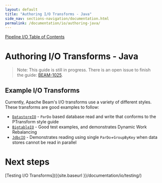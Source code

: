 ```yaml
---
layout: default
title: "Authoring I/O Transforms - Java"
side_nav: sections-navigation/documentation.html
permalink: /documentation/io/authoring-java/
---
```


[Pipeline I/O Table of Contents]({{site.baseurl}}/documentation/io/io-toc/)

# Authoring I/O Transforms - Java

> Note: This guide is still in progress. There is an open issue to finish the guide: [BEAM-1025](https://issues.apache.org/jira/browse/BEAM-1025).

## Example I/O Transforms
Currently, Apache Beam's I/O transforms use a variety of different
styles. These transforms are good examples to follow:
* [`DatastoreIO`](https://github.com/apache/beam/blob/master/sdks/java/io/google-cloud-platform/src/main/java/org/apache/beam/sdk/io/gcp/datastore/DatastoreIO.java) - `ParDo` based database read and write that conforms to the PTransform style guide
* [`BigtableIO`](https://github.com/apache/beam/blob/master/sdks/java/io/google-cloud-platform/src/main/java/org/apache/beam/sdk/io/gcp/bigtable/BigtableIO.java) - Good test examples, and demonstrates Dynamic Work Rebalancing
* [`JdbcIO`](https://github.com/apache/beam/blob/master/sdks/java/io/jdbc/src/main/java/org/apache/beam/sdk/io/jdbc/JdbcIO.java) - Demonstrates reading using single `ParDo`+`GroupByKey` when data stores cannot be read in parallel


# Next steps

[Testing I/O Transforms]({{site.baseurl }}/documentation/io/testing/)
